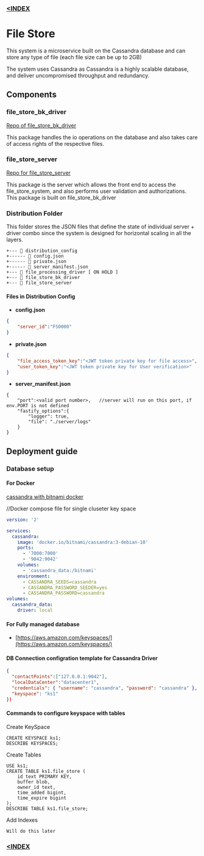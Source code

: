 ### [<INDEX](https://b19kiit.github.io/OEE_DOCS/)

# File Store

This system is a microservice built on the Cassandra database and can store any type of file (each file size can be up to 2GB)

The system uses Cassandra as Cassandra is a highly scalable database, and deliver uncompromised throughput and redundancy.

## Components

### file_store_bk_driver

[Repo of file_store_bk_driver](https://bitbucket.org/rishavbhowmiktgs/file_store_bk_driver/src/master/)

This package handles the io operations on the database and also takes care of access rights of the respective files.

### file_store_server

[Repo for file_store_server](https://bitbucket.org/rishavbhowmiktgs/file_store_server/src/master/)

This package is the server which allows the front end to access the file_store_system, and also performs user validation and authorizations.
This package is built on file_store_bk_driver

### Distribution Folder

This folder stores the JSON files that define the state of individual server + driver combo since the system is designed for horizontal scaling in all the layers.
```
+--- 📁 distribution_config
+------ 📄 config.json
+------ 📄 private.json
+------ 📄 server_manifest.json
+--- 📁 file_processing_driver [ ON HOLD ]
+--- 📁 file_store_bk_driver
+--- 📁 file_store_server
```
#### Files in Distribution Config

- **config.json**
```JSON
{
    "server_id":"FS0000"
}
```
- **private.json**
```JSON
{
    "file_access_token_key":"<JWT token private key for file access>",
    "user_token_key":"<JWT token private key for User verification>"
}
```
- **server_manifest.json**
```JS
{
    "port":<valid port number>,   //server will run on this port, if env.PORT is not defined
    "fastify_options":{
        "logger": true,
        "file": "./server/logs"
    }
}
```

## Deployment guide

### Database setup

#### For Docker

[cassandra with bitnami docker](https://hub.docker.com/r/bitnami/cassandra/)

//Docker compose file for single cluseter key space
```YAML
version: '2'

services:
  cassandra:
    image: 'docker.io/bitnami/cassandra:3-debian-10'
    ports:
      - '7000:7000'
      - '9042:9042'
    volumes:
      - 'cassandra_data:/bitnami'
    environment:
      - CASSANDRA_SEEDS=cassandra
      - CASSANDRA_PASSWORD_SEEDER=yes
      - CASSANDRA_PASSWORD=cassandra
volumes:
  cassandra_data:
    driver: local
```
#### For Fully managed database

- [https://aws.amazon.com/keyspaces/](https://aws.amazon.com/keyspaces/)

#### DB Connection configration template for Cassandra Driver

```JSON
{
  "contactPoints":["127.0.0.1:9042"],
  "localDataCenter":"datacenter1",
  "credentials": { "username": "cassandra", "password": "cassandra" },
  "keyspace": "ks1"
})
```

#### Commands to configure keyspace with tables

Create KeySpace
```CQL
CREATE KEYSPACE ks1;
DESCRIBE KEYSPACES;
```

Create Tables
```CQL
USE ks1;
CREATE TABLE ks1.file_store (
    id text PRIMARY KEY,
    buffer blob,
    owner_id text,
    time_added bigint,
    time_expire bigint
);
DESCRIBE TABLE ks1.file_store;
```

Add Indexes
```
Will do this later
```

### [<INDEX](https://b19kiit.github.io/OEE_DOCS/)
